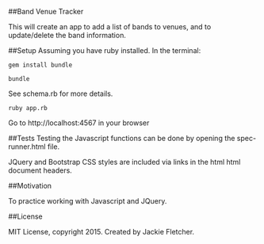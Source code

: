 ##Band Venue Tracker

This will create an app to add a list of bands to venues, and to update/delete the band information.

##Setup
Assuming you have ruby installed. In the terminal:

`gem install bundle`

`bundle`

See schema.rb for more details.

`ruby app.rb`

Go to http://localhost:4567 in your browser

##Tests
Testing the Javascript functions can be done by opening the spec-runner.html file.

JQuery and Bootstrap CSS styles are included via links in the html html document headers.

##Motivation

To practice working with Javascript and JQuery.

##License

MIT License, copyright 2015. Created by Jackie Fletcher.
